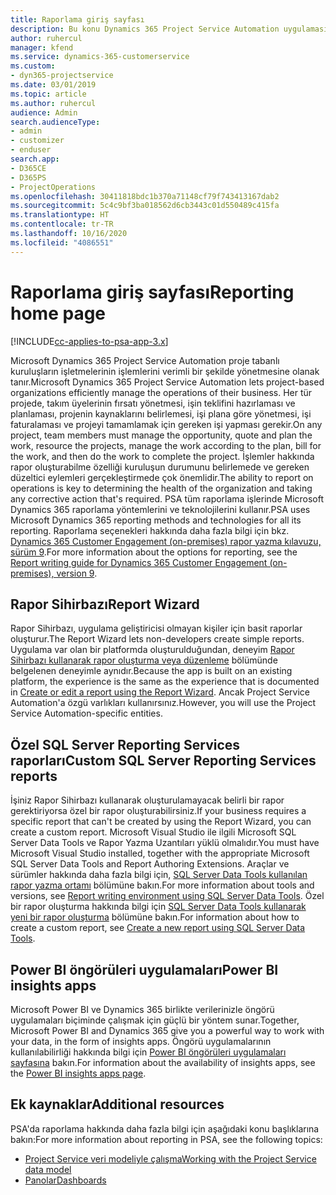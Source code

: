 ```yaml
---
title: Raporlama giriş sayfası
description: Bu konu Dynamics 365 Project Service Automation uygulamasında raporlama hakkında bilgi sağlar.
author: ruhercul
manager: kfend
ms.service: dynamics-365-customerservice
ms.custom:
- dyn365-projectservice
ms.date: 03/01/2019
ms.topic: article
ms.author: ruhercul
audience: Admin
search.audienceType:
- admin
- customizer
- enduser
search.app:
- D365CE
- D365PS
- ProjectOperations
ms.openlocfilehash: 30411818bdc1b370a71148cf79f743413167dab2
ms.sourcegitcommit: 5c4c9bf3ba018562d6cb3443c01d550489c415fa
ms.translationtype: HT
ms.contentlocale: tr-TR
ms.lasthandoff: 10/16/2020
ms.locfileid: "4086551"
---
```

# <a name="reporting-home-page"></a><span data-ttu-id="c69c7-103">Raporlama giriş sayfası</span><span class="sxs-lookup"><span data-stu-id="c69c7-103">Reporting home page</span></span>

[!INCLUDE[cc-applies-to-psa-app-3.x](../includes/cc-applies-to-psa-app-3x.md)]

<span data-ttu-id="c69c7-104">Microsoft Dynamics 365 Project Service Automation proje tabanlı kuruluşların işletmelerinin işlemlerini verimli bir şekilde yönetmesine olanak tanır.</span><span class="sxs-lookup"><span data-stu-id="c69c7-104">Microsoft Dynamics 365 Project Service Automation lets project-based organizations efficiently manage the operations of their business.</span></span> <span data-ttu-id="c69c7-105">Her tür projede, takım üyelerinin fırsatı yönetmesi, işin teklifini hazırlaması ve planlaması, projenin kaynaklarını belirlemesi, işi plana göre yönetmesi, işi faturalaması ve projeyi tamamlamak için gereken işi yapması gerekir.</span><span class="sxs-lookup"><span data-stu-id="c69c7-105">On any project, team members must manage the opportunity, quote and plan the work, resource the projects, manage the work according to the plan, bill for the work, and then do the work to complete the project.</span></span> <span data-ttu-id="c69c7-106">İşlemler hakkında rapor oluşturabilme özelliği kuruluşun durumunu belirlemede ve gereken düzeltici eylemleri gerçekleştirmede çok önemlidir.</span><span class="sxs-lookup"><span data-stu-id="c69c7-106">The ability to report on operations is key to determining the health of the organization and taking any corrective action that's required.</span></span> <span data-ttu-id="c69c7-107">PSA tüm raporlama işlerinde Microsoft Dynamics 365 raporlama yöntemlerini ve teknolojilerini kullanır.</span><span class="sxs-lookup"><span data-stu-id="c69c7-107">PSA uses Microsoft Dynamics 365 reporting methods and technologies for all its reporting.</span></span> <span data-ttu-id="c69c7-108">Raporlama seçenekleri hakkında daha fazla bilgi için bkz. [Dynamics 365 Customer Engagement (on-premises) rapor yazma kılavuzu, sürüm 9](https://docs.microsoft.com/dynamics365/customerengagement/on-premises/analytics/reporting-analytics-with-dynamics-365).</span><span class="sxs-lookup"><span data-stu-id="c69c7-108">For more information about the options for reporting, see the [Report writing guide for Dynamics 365 Customer Engagement (on-premises), version 9](https://docs.microsoft.com/dynamics365/customerengagement/on-premises/analytics/reporting-analytics-with-dynamics-365).</span></span>

## <a name="report-wizard"></a><span data-ttu-id="c69c7-109">Rapor Sihirbazı</span><span class="sxs-lookup"><span data-stu-id="c69c7-109">Report Wizard</span></span>

<span data-ttu-id="c69c7-110">Rapor Sihirbazı, uygulama geliştiricisi olmayan kişiler için basit raporlar oluşturur.</span><span class="sxs-lookup"><span data-stu-id="c69c7-110">The Report Wizard lets non-developers create simple reports.</span></span> <span data-ttu-id="c69c7-111">Uygulama var olan bir platformda oluşturulduğundan, deneyim [Rapor Sihirbazı kullanarak rapor oluşturma veya düzenleme](https://docs.microsoft.com/dynamics365/customerengagement/on-premises/basics/create-edit-copy-report-wizard) bölümünde belgelenen deneyimle aynıdır.</span><span class="sxs-lookup"><span data-stu-id="c69c7-111">Because the app is built on an existing platform, the experience is the same as the experience that is documented in [Create or edit a report using the Report Wizard](https://docs.microsoft.com/dynamics365/customerengagement/on-premises/basics/create-edit-copy-report-wizard).</span></span> <span data-ttu-id="c69c7-112">Ancak Project Service Automation'a özgü varlıkları kullanırsınız.</span><span class="sxs-lookup"><span data-stu-id="c69c7-112">However, you will use the Project Service Automation-specific entities.</span></span>

## <a name="custom-sql-server-reporting-services-reports"></a><span data-ttu-id="c69c7-113">Özel SQL Server Reporting Services raporları</span><span class="sxs-lookup"><span data-stu-id="c69c7-113">Custom SQL Server Reporting Services reports</span></span>

<span data-ttu-id="c69c7-114">İşiniz Rapor Sihirbazı kullanarak oluşturulamayacak belirli bir rapor gerektiriyorsa özel bir rapor oluşturabilirsiniz.</span><span class="sxs-lookup"><span data-stu-id="c69c7-114">If your business requires a specific report that can't be created by using the Report Wizard, you can create a custom report.</span></span> <span data-ttu-id="c69c7-115">Microsoft Visual Studio ile ilgili Microsoft SQL Server Data Tools ve Rapor Yazma Uzantıları yüklü olmalıdır.</span><span class="sxs-lookup"><span data-stu-id="c69c7-115">You must have Microsoft Visual Studio installed, together with the appropriate Microsoft SQL Server Data Tools and Report Authoring Extensions.</span></span> <span data-ttu-id="c69c7-116">Araçlar ve sürümler hakkında daha fazla bilgi için, [SQL Server Data Tools kullanılan rapor yazma ortamı](https://docs.microsoft.com/dynamics365/customerengagement/on-premises/analytics/report-writing-environment-using-sql-server-data-tools) bölümüne bakın.</span><span class="sxs-lookup"><span data-stu-id="c69c7-116">For more information about tools and versions, see [Report writing environment using SQL Server Data Tools](https://docs.microsoft.com/dynamics365/customerengagement/on-premises/analytics/report-writing-environment-using-sql-server-data-tools).</span></span> <span data-ttu-id="c69c7-117">Özel bir rapor oluşturma hakkında bilgi için [SQL Server Data Tools kullanarak yeni bir rapor oluşturma](https://docs.microsoft.com/dynamics365/customerengagement/on-premises/analytics/create-a-new-report-using-sql-server-data-tools) bölümüne bakın.</span><span class="sxs-lookup"><span data-stu-id="c69c7-117">For information about how to create a custom report, see [Create a new report using SQL Server Data Tools](https://docs.microsoft.com/dynamics365/customerengagement/on-premises/analytics/create-a-new-report-using-sql-server-data-tools).</span></span>

## <a name="power-bi-insights-apps"></a><span data-ttu-id="c69c7-118">Power BI öngörüleri uygulamaları</span><span class="sxs-lookup"><span data-stu-id="c69c7-118">Power BI insights apps</span></span>

<span data-ttu-id="c69c7-119">Microsoft Power BI ve Dynamics 365 birlikte verilerinizle öngörü uygulamaları biçiminde çalışmak için güçlü bir yöntem sunar.</span><span class="sxs-lookup"><span data-stu-id="c69c7-119">Together, Microsoft Power BI and Dynamics 365 give you a powerful way to work with your data, in the form of insights apps.</span></span> <span data-ttu-id="c69c7-120">Öngörü uygulamalarının kullanılabilirliği hakkında bilgi için [Power BI öngörüleri uygulamaları sayfasına](https://powerbi.microsoft.com/power-bi-insights-apps/) bakın.</span><span class="sxs-lookup"><span data-stu-id="c69c7-120">For information about the availability of insights apps, see the [Power BI insights apps page](https://powerbi.microsoft.com/power-bi-insights-apps/).</span></span>


## <a name="additional-resources"></a><span data-ttu-id="c69c7-121">Ek kaynaklar</span><span class="sxs-lookup"><span data-stu-id="c69c7-121">Additional resources</span></span>
<span data-ttu-id="c69c7-122">PSA'da raporlama hakkında daha fazla bilgi için aşağıdaki konu başlıklarına bakın:</span><span class="sxs-lookup"><span data-stu-id="c69c7-122">For more information about reporting in PSA, see the following topics:</span></span>

- [<span data-ttu-id="c69c7-123">Project Service veri modeliyle çalışma</span><span class="sxs-lookup"><span data-stu-id="c69c7-123">Working with the Project Service data model</span></span>](reports-working-project-service-data-model.md)
- [<span data-ttu-id="c69c7-124">Panolar</span><span class="sxs-lookup"><span data-stu-id="c69c7-124">Dashboards</span></span>](reports-dashboards.md)


